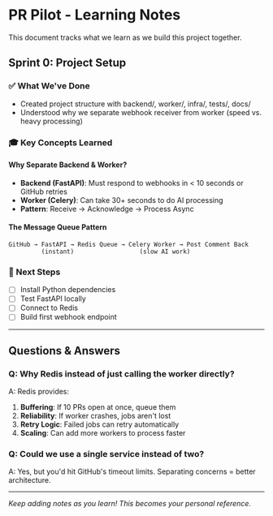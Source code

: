 # PR Pilot - Learning Notes

This document tracks what we learn as we build this project together.

## Sprint 0: Project Setup

### ✅ What We've Done
- Created project structure with backend/, worker/, infra/, tests/, docs/
- Understood why we separate webhook receiver from worker (speed vs. heavy processing)

### 🎓 Key Concepts Learned

#### Why Separate Backend & Worker?
- **Backend (FastAPI)**: Must respond to webhooks in < 10 seconds or GitHub retries
- **Worker (Celery)**: Can take 30+ seconds to do AI processing
- **Pattern**: Receive → Acknowledge → Process Async

#### The Message Queue Pattern
```
GitHub → FastAPI → Redis Queue → Celery Worker → Post Comment Back
         (instant)                  (slow AI work)
```

### 📝 Next Steps
- [ ] Install Python dependencies
- [ ] Test FastAPI locally
- [ ] Connect to Redis
- [ ] Build first webhook endpoint

---

## Questions & Answers

### Q: Why Redis instead of just calling the worker directly?
A: Redis provides:
1. **Buffering**: If 10 PRs open at once, queue them
2. **Reliability**: If worker crashes, jobs aren't lost
3. **Retry Logic**: Failed jobs can retry automatically
4. **Scaling**: Can add more workers to process faster

### Q: Could we use a single service instead of two?
A: Yes, but you'd hit GitHub's timeout limits. Separating concerns = better architecture.

---

*Keep adding notes as you learn! This becomes your personal reference.*

